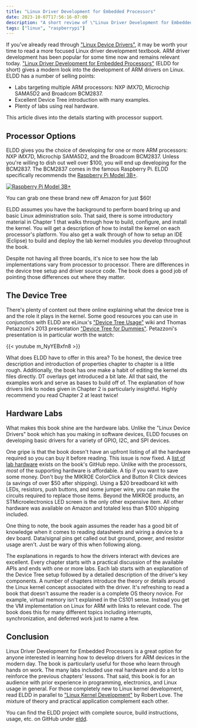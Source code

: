 ```yaml
---
title: "Linux Driver Development for Embedded Processors"
date: 2023-10-07T17:56:16-07:00
description: "A short review of \"Linux Driver Development for Embedded Processors\"."
tags: ["linux", "raspberrypi"]
---
```


If you've already read through ["Linux Device Drivers"][1], it may be worth your
time to read a more focused Linux driver development textbook. ARM driver
development has been popular for some time now and remains relevant today.
["Linux Driver Development for Embedded Processors"][2] (ELDD for short) gives a
modern look into the development of ARM drivers on Linux. ELDD has a number of
selling points:

* Labs targeting multiple ARM processors: NXP iMX7D, Microchip SAMA5D2 and
  Broadcom BCM2837.
* Excellent Device Tree introduction with many examples.
* Plenty of labs using real hardware.

This article dives into the details starting with processor support.

## Processor Options

ELDD gives you the choice of developing for one or more ARM processors: NXP
iMX7D, Microchip SAMA5D2, and the Broadcom BCM2837. Unless you're willing to
dish out well over $100, you will end up developing for the BCM2837. The BCM2837
comes in the famous Raspberry Pi. ELDD specifically recommends the [Raspberry Pi
Model 3B+][3].

[![Raspberry Pi Model 3B+][4]][3]

You can grab one these brand new off Amazon for just $60!

ELDD assumes you have the background to perform board bring up and basic Linux
administration solo. That said, there is some introductory material in Chapter 1
that walks through how to build, configure, and install the kernel. You will get
a description of how to install the kernel on each processor's platform. You
also get a walk through of how to setup an IDE (Eclipse) to build and deploy the
lab kernel modules you develop throughout the book.

Despite not having all three boards, it's nice to see how the lab
implementations vary from processor to processor. There are differences in the
device tree setup and driver source code. The book does a good job of pointing
those differences out where they matter.

## The Device Tree

There's plenty of content out there online explaining what the device tree is
and the role it plays in the kernel. Some good resources you can use in
conjunction with ELDD are eLinux's ["Device Tree Usage"][5] wiki and Thomas
Petazzoni's 2013 presentation ["Device Tree for Dummies"][6]. Petazzoni's
presentation is in particular worth the watch:

{{< youtube m_NyYEBxfn8 >}}

What does ELDD have to offer in this area? To be honest, the device tree
description and introduction of properties chapter to chapter is a little rough.
Additionally, the book has one make a habit of editing the kernel dts files
directly. DT overlays get introduced a bit late. All that said, the examples
work and serve as bases to build off of. The explanation of how drivers link to
nodes given in Chapter 2 is particularly insightful. Highly recommend you read
Chapter 2 at least twice!

## Hardware Labs

What makes this book shine are the hardware labs. Unlike the "Linux Device
Drivers" book which has you making in software devices, ELDD focuses on
developing basic drivers for a variety of GPIO, I2C, and SPI devices.

One gripe is that the book doesn't have an upfront listing of all the hardware
required so you can buy it before reading. This issue is now fixed. A [list of
lab hardware][7] exists on the book's GitHub repo. Unlike with the processors,
*most* of the supporting hardware is affordable. A tip if you want to save some
money. Don't buy the MIKROE ColorClick and Button R Click devices (a savings of
over $50 after shipping). Using a $20 breadboard kit with LEDs, resistors, push
buttons, and some jumper wire, you can make the circuits required to replace
those items. Beyond the MIKROE products, an STMicroelectronics LED screen is the
only other expensive item. All other hardware was available on Amazon and
totaled less than $100 shipping included.

One thing to note, the book again assumes the reader has a good bit of knowledge
when it comes to reading datasheets and wiring a device to a dev board.
Data/signal pins get called out but ground, power, and resistor usage aren't.
Just be wary of this when following along.

The explanations in regards to how the drivers interact with devices are
excellent. Every chapter starts with a practical discussion of the available
APIs and ends with one or more labs. Each lab starts with an explanation of the
Device Tree setup followed by a detailed description of the driver's key
components. A number of chapters introduce the theory or details around the
Linux kernel concept associated with the driver. It's refreshing to read a book
that doesn't assume the reader is a complete OS theory novice. For example,
virtual memory isn't explained in the CS101 sense. Instead you get the VM
implementation on Linux for ARM with links to relevant code. The book does this
for many different topics including interrupts, synchronization, and deferred
work just to name a few.

## Conclusion

Linux Driver Development for Embedded Processors is a great option for anyone
interested in learning how to develop drivers for ARM devices in the modern day.
The book is particularly useful for those who learn through hands on work. The
many labs included use real hardware and do a lot to reinforce the previous
chapters' lessons. That said, this book is for an audience with prior experience
in programming, electronics, and Linux usage in general. For those completely
new to Linux kernel development, read ELDD in parallel to ["Linux Kernel
Development"][8] by Robert Love. The mixture of theory and practical application
complement each other.

You can find the ELDD project with complete source, build instructions, usage,
etc. on GitHub under [eldd][9].

[1]: https://programmador.com/posts/linux-device-drivers/
[2]: https://www.amazon.com/Linux-Driver-Development-Embedded-Processors/dp/1729321828
[3]: https://www.raspberrypi.com/products/raspberry-pi-3-model-b-plus/
[4]: /posts/linux-driver-development-for-embedded-processors/raspberry-pi-3b-plus.avif#center
[5]: https://elinux.org/Device_Tree_Usage 
[6]: https://www.youtube.com/watch?v=m_NyYEBxfn8
[7]: https://github.com/ALIBERA/linux_book_2nd_edition/blob/master/Practical_labs_hardware.pdf
[8]: https://www.amazon.com/Linux-Kernel-Development-Robert-Love/dp/0672329468
[9]: https://github.com/ivan-guerra/eldd/tree/master
